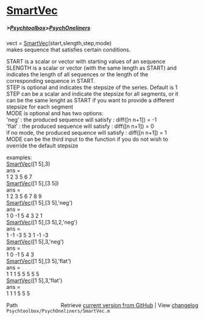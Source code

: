 # [SmartVec](SmartVec)
##### >[Psychtoolbox](Psychtoolbox)>[PsychOneliners](PsychOneliners)

vect = [SmartVec](SmartVec)(start,slength,step,mode)  
makes sequence that satisfies certain conditions.  
  
START is a scalar or vector with starting values of an sequence  
SLENGTH is a scalar or vector (with the same length as START) and  
  indicates the length of all sequences or the length of the  
  corresponding sequence in START.  
STEP is optional and indicates the stepsize of the series. Default is 1  
  STEP can be a scalar and indicate the stepsize for all segments, or it  
  can be the same lenght as START if you want to provide a different  
  stepsize for each segment  
MODE is optional and has two options:  
  'neg'  : the produced sequence will satisfy  : diff([n n+1]) = -1   
  'flat' : the produced sequence will satisfy  : diff([n n+1]) =  0  
if no mode, the produced sequence will satisfy : diff([n n+1]) =  1  
MODE can be the third input to the function if you do not wish to  
override the default stepsize  
  
examples:  
  [SmartVec](SmartVec)([1 5],3)  
  ans =  
       1     2     3     5     6     7  
  [SmartVec](SmartVec)([1 5],[3 5])  
  ans =  
       1     2     3     5     6     7     8     9  
  [SmartVec](SmartVec)([1 5],[3 5],'neg')  
  ans =  
       1     0    -1     5     4     3     2     1  
  [SmartVec](SmartVec)([1 5],[3 5],2,'neg')  
  ans =  
       1     -1   -3     5     3     1     -1    -3  
  [SmartVec](SmartVec)([1 5],3,'neg')  
  ans =  
       1     0    -1     5     4     3  
  [SmartVec](SmartVec)([1 5],[3 5],'flat')  
  ans =  
       1     1     1     5     5     5     5     5  
  [SmartVec](SmartVec)([1 5],3,'flat')  
  ans =  
       1     1     1     5     5     5  




<div class="code_header" style="text-align:right;">
  <span style="float:left;">Path&nbsp;&nbsp;</span> <span class="counter">Retrieve <a href=
  "https://raw.github.com/Psychtoolbox-3/Psychtoolbox-3/beta/Psychtoolbox/PsychOneliners/SmartVec.m">current version from GitHub</a> | View <a href=
  "https://github.com/Psychtoolbox-3/Psychtoolbox-3/commits/beta/Psychtoolbox/PsychOneliners/SmartVec.m">changelog</a></span>
</div>
<div class="code">
  <code>Psychtoolbox/PsychOneliners/SmartVec.m</code>
</div>

